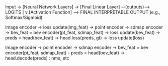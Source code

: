 <Train>
Input -> [Neural Network Layers] -> [Final Linear Layer] --(outputs)--> LOGITS
                                                                |
                                                                v
                                                       [Activation Function] --> FINAL INTERPRETABLE OUTPUT
                                                            (e.g., Softmax/Sigmoid)

Image encoder -> loss update(img_feat) -> point encoder
                                       -> sdmap encoder
                                       -> bev_feat = bev encoder(pt_feat, sdmap_feat) -> loss update(bev_feat) -> preds = head(bev_feat) -> head.loss(preds, gt) -> loss update(loss)


<Test>
Image encoder -> point encoder
              -> sdmap encoder
              -> bev_feat = bev encoder(pt_feat, sdmap_feat) - preds = head(bev_feat) -> head.decode(preds) : nms, etc